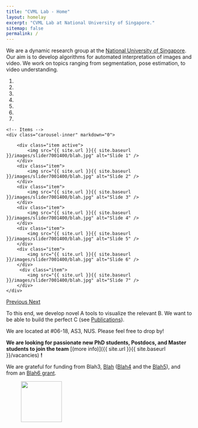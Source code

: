 ```yaml
---
title: "CVML Lab - Home"
layout: homelay
excerpt: "CVML Lab at National University of Singapore."
sitemap: false
permalink: /
---
```


We are a dynamic research group at the [National University of Singapore](https://www.comp.nus.edu.sg/). Our aim is to develop algorithms for automated interpretation of images and video. We work on topics ranging from segmentation, pose estimation, to video understanding.


<div markdown="0" id="carousel" class="carousel slide" data-ride="carousel" data-interval="5000" data-pause="hover" >
    <!-- Menu -->
    <ol class="carousel-indicators">
        <li data-target="#carousel" data-slide-to="0" class="active"></li>
        <li data-target="#carousel" data-slide-to="1"></li>
        <li data-target="#carousel" data-slide-to="2"></li>
        <li data-target="#carousel" data-slide-to="3"></li>
        <li data-target="#carousel" data-slide-to="4"></li>
        <li data-target="#carousel" data-slide-to="5"></li>
        <li data-target="#carousel" data-slide-to="6"></li>
    </ol>

    <!-- Items -->
    <div class="carousel-inner" markdown="0">

        <div class="item active">
            <img src="{{ site.url }}{{ site.baseurl }}/images/slider7001400/blah.jpg" alt="Slide 1" />
        </div>
        <div class="item">
            <img src="{{ site.url }}{{ site.baseurl }}/images/slider7001400/blah.jpg" alt="Slide 2" />
        </div>
        <div class="item">
            <img src="{{ site.url }}{{ site.baseurl }}/images/slider7001400/blah.jpg" alt="Slide 3" />
        </div>
        <div class="item">
            <img src="{{ site.url }}{{ site.baseurl }}/images/slider7001400/blah.jpg" alt="Slide 4" />
        </div>
        <div class="item">
            <img src="{{ site.url }}{{ site.baseurl }}/images/slider7001400/blah.jpg" alt="Slide 5" />
        </div>
        <div class="item">
            <img src="{{ site.url }}{{ site.baseurl }}/images/slider7001400/blah.jpg" alt="Slide 6" />
        </div>       
         <div class="item">
            <img src="{{ site.url }}{{ site.baseurl }}/images/slider7001400/blah.jpg" alt="Slide 7" />
        </div>
    </div>
  <a class="left carousel-control" href="#carousel" role="button" data-slide="prev">
    <span class="glyphicon glyphicon-chevron-left" aria-hidden="true"></span>
    <span class="sr-only">Previous</span>
  </a>
  <a class="right carousel-control" href="#carousel" role="button" data-slide="next">
    <span class="glyphicon glyphicon-chevron-right" aria-hidden="true"></span>
    <span class="sr-only">Next</span>
  </a>
</div>




To this end, we develop novel A tools to visualize the relevant B. We want to be able to build the perfect C (see [Publications](publications)).

We are located at #06-18, AS3, NUS. Please feel free to drop by!

<!-- National University of Singapore, Lorem ipsum dolor sit amet, consectetur adipiscing elit. Maecenas sodales vitae dolor sed pretium. In nec malesuada risus. Aliquam vitae magna eu risus vulputate blandit sed et augue. Lorem ipsum dolor sit amet, consectetur adipiscing elit. We exchange ideas and work with our neighbors from [Blah1](https://www.comp.nus.edu.sg/), as well as with the colleagues from our [Z](https://www.comp.nus.edu.sg/). -->

 **We are  looking for passionate new PhD students, Postdocs, and Master students to join the team** [(more info)]({{ site.url }}{{ site.baseurl }}/vacancies) **!**


We are grateful for funding from Blah3, [Blah](https://www.comp.nus.edu.sg/) ([Blah4](https://www.comp.nus.edu.sg/) and the [Blah5](https://www.comp.nus.edu.sg/)), and from an [Blah6 grant](https://www.comp.nus.edu.sg/).

<figure class="fourth">
  <img src="{{ site.url }}{{ site.baseurl }}/images/logopic/logo_nus.png" style="width: 110px">
  <!-- <img src="{{ site.url }}{{ site.baseurl }}/images/logopic/logo_nus.png" style="width: 110px"> -->
  <!-- <img src="{{ site.url }}{{ site.baseurl }}/images/logopic/logo_nus.png" style="width: 110px"> -->
  <!-- <img src="{{ site.url }}{{ site.baseurl }}/images/logopic/logo_nus.png" style="width: 110px"> -->
</figure>
